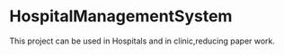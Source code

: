 # HospitalManagementSystem
This project can be used in Hospitals and in clinic,reducing paper work.
